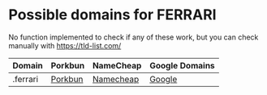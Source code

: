 # Possible domains for FERRARI

No function implemented to check if any of these work, but you can check manually with https://tld-list.com/

| Domain | Porkbun | NameCheap | Google Domains |
|---|---|---|---|
| .ferrari | [Porkbun](https://porkbun.com/checkout/search?prb=e814663da1&tlds=&idnLanguage=&search=search&q=.ferrari) | [Namecheap](https://www.namecheap.com/domains/registration/results/?domain=.ferrari) | [Google](https://domains.google.com/registrar/search?searchTerm=.ferrari) |
